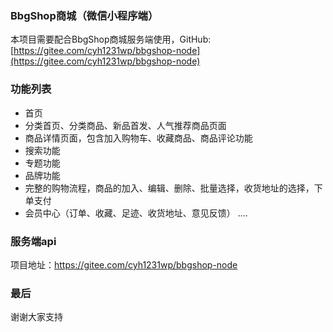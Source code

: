 ﻿### BbgShop商城（微信小程序端）

本项目需要配合BbgShop商城服务端使用，GitHub: [https://gitee.com/cyh1231wp/bbgshop-node](https://gitee.com/cyh1231wp/bbgshop-node)

### 功能列表
+ 首页
+ 分类首页、分类商品、新品首发、人气推荐商品页面
+ 商品详情页面，包含加入购物车、收藏商品、商品评论功能
+ 搜索功能
+ 专题功能
+ 品牌功能
+ 完整的购物流程，商品的加入、编辑、删除、批量选择，收货地址的选择，下单支付
+ 会员中心（订单、收藏、足迹、收货地址、意见反馈）
....


### 服务端api
项目地址：https://gitee.com/cyh1231wp/bbgshop-node

### 最后
谢谢大家支持

